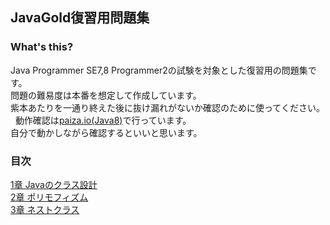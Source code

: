 ## JavaGold復習用問題集
### What's this?
Java Programmer SE7,8 Programmer2の試験を対象とした復習用の問題集です。  
問題の難易度は本番を想定して作成しています。  
紫本あたりを一通り終えた後に抜け漏れがないか確認のために使ってください。  
動作確認は[paiza.io(Java8)](https://paiza.io/projects/new)で行っています。  
自分で動かしながら確認するといいと思います。

### 目次
[1章 Javaのクラス設計](https://github.com/sanotyan1202/JavaGold/blob/master/1_Java%E3%82%AF%E3%83%A9%E3%82%B9%E8%A8%AD%E8%A8%88.md)  
[2章 ポリモフィズム](https://github.com/sanotyan1202/JavaGold/blob/master/2_%E3%83%9D%E3%83%AA%E3%83%A2%E3%83%95%E3%82%A3%E3%82%BA%E3%83%A0.md)  
[3章 ネストクラス](https://github.com/sanotyan1202/JavaGold/blob/master/3_%E3%83%8D%E3%82%B9%E3%83%88%E3%82%AF%E3%83%A9%E3%82%B9.md)  
